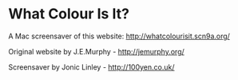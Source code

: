 What Colour Is It?
==================

A Mac screensaver of this website: http://whatcolourisit.scn9a.org/

Original website by J.E.Murphy - http://jemurphy.org/

Screensaver by Jonic Linley - http://100yen.co.uk/

